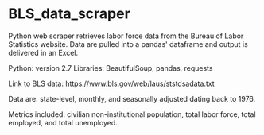 # BLS_data_scraper
Python web scraper retrieves labor force data from the Bureau of Labor Statistics website. Data are pulled into a pandas' dataframe and output is delivered in an Excel. 

Python: version 2.7
Libraries: BeautifulSoup, pandas, requests 

Link to BLS data: https://www.bls.gov/web/laus/ststdsadata.txt

Data are: state-level, monthly, and seasonally adjusted dating back to 1976.

Metrics included: civilian non-institutional population, total labor force, total employed, and total unemployed. 
